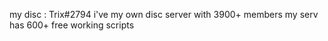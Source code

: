 my disc : Trix#2794 
i've my own disc server with 3900+ members
my serv has 600+ free working scripts

